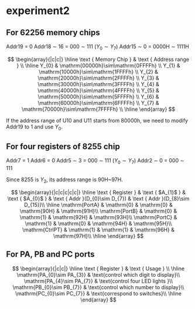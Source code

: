 # experiment2

## For 62256 memory chips

Addr19 = 0
Addr18 $\sim$ 16 = 000 $\sim$ 111 ($Y_{0}\sim Y_{7}$)
Addr15 $\sim$ 0 = 0000H $\sim$ 1111H


$$
\begin{array}{|c|c|}
        \hline \text { Memory Chip } & \text { Address range } \\
        \hline Y_{0} & \mathrm{00000h}\sim\mathrm{0FFFFh} \\
        Y_{1} & \mathrm{10000h}\sim\mathrm{1FFFFh} \\
        Y_{2} & \mathrm{20000h}\sim\mathrm{2FFFFh} \\
        Y_{3} & \mathrm{30000h}\sim\mathrm{3FFFFh} \\
        Y_{4} & \mathrm{40000h}\sim\mathrm{4FFFFh} \\
        Y_{5} & \mathrm{50000h}\sim\mathrm{5FFFFh} \\
        Y_{6} & \mathrm{60000h}\sim\mathrm{6FFFFh} \\
        Y_{7} & \mathrm{70000h}\sim\mathrm{7FFFFh} \\
\hline
\end{array}
$$

If the address range of U10 and U11 starts from 80000h, we need to modify Addr19 to 1 and use $Y_{0}$.

## For four registers of 8255 chip

Addr7 = 1
Addr6 = 0
Addr5 $\sim$ 3 = 000 $\sim$ 111 ($Y_{0}\sim Y_{7}$)
Addr2 $\sim$ 0 = 000 $\sim$ 111

Since 8255 is $Y_{2}$, its address range is 90H~97H. 


$$
\begin{array}{|c|c|c|c|c|}
        \hline \text { Register } & \text { $A_{1}$ } & \text { $A_{0}$ } & \text { Addr }(D_{0}\sim D_{7}) & \text { Addr }(D_{8}\sim D_{15})\\
        \hline \mathrm{PortA} & \mathrm{0} & \mathrm{0} & \mathrm{90H} & \mathrm{91H}\\
        \mathrm{PortB} & \mathrm{0} & \mathrm{1} & \mathrm{92H} & \mathrm{93H}\\
        \mathrm{PortC} & \mathrm{1} & \mathrm{0} & \mathrm{94H} & \mathrm{95H}\\
        \mathrm{CtrlPT} & \mathrm{1} & \mathrm{1} & \mathrm{96H} & \mathrm{97H}\\
\hline
\end{array}
$$

## For PA, PB and PC ports


$$
\begin{array}{|c|c|}
        \hline \text { Register } & \text { Usage } \\
        \hline \mathrm{PA_{0}\sim PA_{3}} &  \text{control which digit to display}\\
        \mathrm{PA_{4}\sim PA_{7}} &  \text{control four LED lights }\\
        \mathrm{PB_{0}\sim PB_{7}} &  \text{control which number to display}\\
        \mathrm{PC_{0}\sim PC_{7}} &  \text{correspond to switches}\\
\hline
\end{array}
$$

